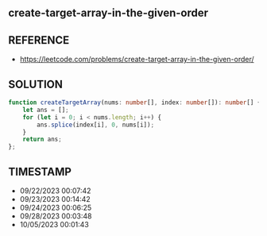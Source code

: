 ## create-target-array-in-the-given-order

## REFERENCE

- https://leetcode.com/problems/create-target-array-in-the-given-order/

## SOLUTION

``` Typescript
function createTargetArray(nums: number[], index: number[]): number[] {
    let ans = [];
    for (let i = 0; i < nums.length; i++) {
        ans.splice(index[i], 0, nums[i]);
    }
    return ans;
};
```

## TIMESTAMP

- 09/22/2023 00:07:42
- 09/23/2023 00:14:42
- 09/24/2023 00:06:25
- 09/28/2023 00:03:48
- 10/05/2023 00:01:43
